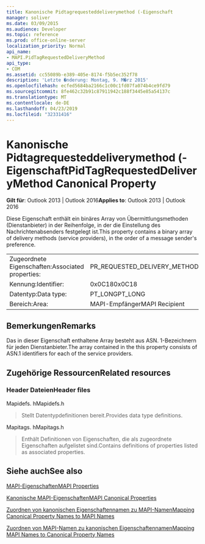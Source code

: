 ```yaml
---
title: Kanonische Pidtagrequesteddeliverymethod (-Eigenschaft
manager: soliver
ms.date: 03/09/2015
ms.audience: Developer
ms.topic: reference
ms.prod: office-online-server
localization_priority: Normal
api_name:
- MAPI.PidTagRequestedDeliveryMethod
api_type:
- COM
ms.assetid: cc55089b-e389-405e-8174-f5b5ec352f78
description: 'Letzte �nderung: Montag, 9. M�rz 2015'
ms.openlocfilehash: ecfed5684ba2166c1c00c1fd07fa074b4ce9fd79
ms.sourcegitcommit: 8fe462c32b91c87911942c188f3445e85a54137c
ms.translationtype: MT
ms.contentlocale: de-DE
ms.lasthandoff: 04/23/2019
ms.locfileid: "32331416"
---
```

# <a name="pidtagrequesteddeliverymethod-canonical-property"></a><span data-ttu-id="139ca-103">Kanonische Pidtagrequesteddeliverymethod (-Eigenschaft</span><span class="sxs-lookup"><span data-stu-id="139ca-103">PidTagRequestedDeliveryMethod Canonical Property</span></span>

  
  
<span data-ttu-id="139ca-104">**Gilt für**: Outlook 2013 | Outlook 2016</span><span class="sxs-lookup"><span data-stu-id="139ca-104">**Applies to**: Outlook 2013 | Outlook 2016</span></span> 
  
<span data-ttu-id="139ca-105">Diese Eigenschaft enthält ein binäres Array von Übermittlungsmethoden (Dienstanbieter) in der Reihenfolge, in der die Einstellung des Nachrichtenabsenders festgelegt ist.</span><span class="sxs-lookup"><span data-stu-id="139ca-105">This property contains a binary array of delivery methods (service providers), in the order of a message sender's preference.</span></span>
  
|||
|:-----|:-----|
|<span data-ttu-id="139ca-106">Zugeordnete Eigenschaften:</span><span class="sxs-lookup"><span data-stu-id="139ca-106">Associated properties:</span></span>  <br/> |<span data-ttu-id="139ca-107">PR_REQUESTED_DELIVERY_METHOD</span><span class="sxs-lookup"><span data-stu-id="139ca-107">PR_REQUESTED_DELIVERY_METHOD</span></span>  <br/> |
|<span data-ttu-id="139ca-108">Kennung:</span><span class="sxs-lookup"><span data-stu-id="139ca-108">Identifier:</span></span>  <br/> |<span data-ttu-id="139ca-109">0x0C18</span><span class="sxs-lookup"><span data-stu-id="139ca-109">0x0C18</span></span>  <br/> |
|<span data-ttu-id="139ca-110">Datentyp:</span><span class="sxs-lookup"><span data-stu-id="139ca-110">Data type:</span></span>  <br/> |<span data-ttu-id="139ca-111">PT_LONG</span><span class="sxs-lookup"><span data-stu-id="139ca-111">PT_LONG</span></span>  <br/> |
|<span data-ttu-id="139ca-112">Bereich:</span><span class="sxs-lookup"><span data-stu-id="139ca-112">Area:</span></span>  <br/> |<span data-ttu-id="139ca-113">MAPI-Empfänger</span><span class="sxs-lookup"><span data-stu-id="139ca-113">MAPI Recipient</span></span>  <br/> |
   
## <a name="remarks"></a><span data-ttu-id="139ca-114">Bemerkungen</span><span class="sxs-lookup"><span data-stu-id="139ca-114">Remarks</span></span>

<span data-ttu-id="139ca-115">Das in dieser Eigenschaft enthaltene Array besteht aus ASN. 1-Bezeichnern für jeden Dienstanbieter.</span><span class="sxs-lookup"><span data-stu-id="139ca-115">The array contained in the this property consists of ASN.1 identifiers for each of the service providers.</span></span>
  
## <a name="related-resources"></a><span data-ttu-id="139ca-116">Zugehörige Ressourcen</span><span class="sxs-lookup"><span data-stu-id="139ca-116">Related resources</span></span>

### <a name="header-files"></a><span data-ttu-id="139ca-117">Header Dateien</span><span class="sxs-lookup"><span data-stu-id="139ca-117">Header files</span></span>

<span data-ttu-id="139ca-118">Mapidefs. h</span><span class="sxs-lookup"><span data-stu-id="139ca-118">Mapidefs.h</span></span>
  
> <span data-ttu-id="139ca-119">Stellt Datentypdefinitionen bereit.</span><span class="sxs-lookup"><span data-stu-id="139ca-119">Provides data type definitions.</span></span>
    
<span data-ttu-id="139ca-120">Mapitags. h</span><span class="sxs-lookup"><span data-stu-id="139ca-120">Mapitags.h</span></span>
  
> <span data-ttu-id="139ca-121">Enthält Definitionen von Eigenschaften, die als zugeordnete Eigenschaften aufgelistet sind.</span><span class="sxs-lookup"><span data-stu-id="139ca-121">Contains definitions of properties listed as associated properties.</span></span>
    
## <a name="see-also"></a><span data-ttu-id="139ca-122">Siehe auch</span><span class="sxs-lookup"><span data-stu-id="139ca-122">See also</span></span>



[<span data-ttu-id="139ca-123">MAPI-Eigenschaften</span><span class="sxs-lookup"><span data-stu-id="139ca-123">MAPI Properties</span></span>](mapi-properties.md)
  
[<span data-ttu-id="139ca-124">Kanonische MAPI-Eigenschaften</span><span class="sxs-lookup"><span data-stu-id="139ca-124">MAPI Canonical Properties</span></span>](mapi-canonical-properties.md)
  
[<span data-ttu-id="139ca-125">Zuordnen von kanonischen Eigenschaftennamen zu MAPI-Namen</span><span class="sxs-lookup"><span data-stu-id="139ca-125">Mapping Canonical Property Names to MAPI Names</span></span>](mapping-canonical-property-names-to-mapi-names.md)
  
[<span data-ttu-id="139ca-126">Zuordnen von MAPI-Namen zu kanonischen Eigenschaftennamen</span><span class="sxs-lookup"><span data-stu-id="139ca-126">Mapping MAPI Names to Canonical Property Names</span></span>](mapping-mapi-names-to-canonical-property-names.md)

